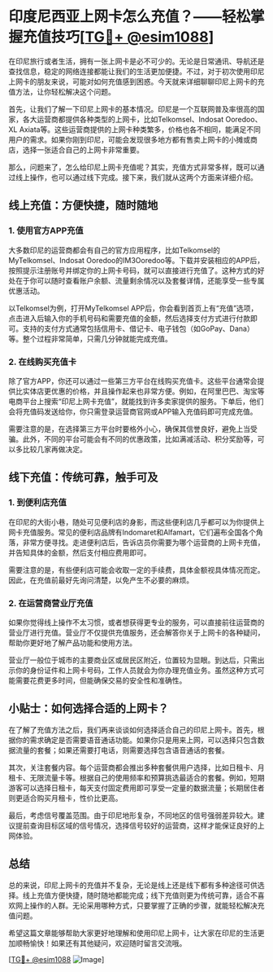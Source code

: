 # 印度尼西亚上网卡怎么充值？——轻松掌握充值技巧[[TG💪+ @esim1088](https://t.me/s/esim1088)]

在印尼旅行或者生活，拥有一张上网卡是必不可少的。无论是日常通讯、导航还是查找信息，稳定的网络连接都能让我们的生活更加便捷。不过，对于初次使用印尼上网卡的朋友来说，可能对如何充值感到困惑。今天就来详细聊聊印尼上网卡的充值方法，让你轻松解决这个问题。

首先，让我们了解一下印尼上网卡的基本情况。印尼是一个互联网普及率很高的国家，各大运营商都提供各种类型的上网卡，比如Telkomsel、Indosat Ooredoo、XL Axiata等。这些运营商提供的上网卡种类繁多，价格也各不相同，能满足不同用户的需求。如果你刚到印尼，可能会发现很多地方都有售卖上网卡的小摊或商店，选择一张适合自己的上网卡非常重要。

那么，问题来了，怎么给印尼上网卡充值呢？其实，充值方式非常多样，既可以通过线上操作，也可以通过线下完成。接下来，我们就从这两个方面来详细介绍。

## 线上充值：方便快捷，随时随地

### 1. 使用官方APP充值

大多数印尼的运营商都会有自己的官方应用程序，比如Telkomsel的MyTelkomsel、Indosat Ooredoo的IM3Ooredoo等。下载并安装相应的APP后，按照提示注册账号并绑定你的上网卡号码，就可以直接进行充值了。这种方式的好处在于你可以随时查看账户余额、流量剩余情况以及套餐详情，还能享受一些专属优惠活动。

以Telkomsel为例，打开MyTelkomsel APP后，你会看到首页上有“充值”选项，点击进入后输入你的手机号码和需要充值的金额，然后选择支付方式进行付款即可。支持的支付方式通常包括信用卡、借记卡、电子钱包（如GoPay、Dana）等。整个过程非常简单，只需几分钟就能完成充值。

### 2. 在线购买充值卡

除了官方APP，你还可以通过一些第三方平台在线购买充值卡。这些平台通常会提供比实体店更优惠的价格，并且操作起来也非常方便。例如，在阿里巴巴、淘宝等电商平台上搜索“印尼上网卡充值”，就能找到许多卖家提供的服务。下单后，他们会将充值码发送给你，你只需登录运营商官网或APP输入充值码即可完成充值。

需要注意的是，在选择第三方平台时要格外小心，确保其信誉良好，避免上当受骗。此外，不同的平台可能会有不同的优惠政策，比如满减活动、积分奖励等，可以多比较几家再做决定。

## 线下充值：传统可靠，触手可及

### 1. 到便利店充值

在印尼的大街小巷，随处可见便利店的身影，而这些便利店几乎都可以为你提供上网卡充值服务。常见的便利店品牌有Indomaret和Alfamart，它们遍布全国各个角落，非常方便寻找。走进便利店后，告诉店员你需要为哪个运营商的上网卡充值，并告知具体的金额，然后支付相应费用即可。

需要注意的是，有些便利店可能会收取一定的手续费，具体金额视具体情况而定。因此，在充值前最好先询问清楚，以免产生不必要的麻烦。

### 2. 在运营商营业厅充值

如果你觉得线上操作不太习惯，或者想获得更专业的服务，可以直接前往运营商的营业厅进行充值。营业厅不仅提供充值服务，还会解答你关于上网卡的各种疑问，帮助你更好地了解产品功能和使用方法。

营业厅一般位于城市的主要商业区或居民区附近，位置较为显眼。到达后，只需出示你的身份证件和上网卡号码，工作人员就会为你办理充值业务。虽然这种方式可能需要花费更多时间，但能确保交易的安全性和准确性。

## 小贴士：如何选择合适的上网卡？

在了解了充值方法之后，我们再来谈谈如何选择适合自己的印尼上网卡。首先，根据你的需求确定是否需要语音通话功能。如果你只是用来上网，可以选择只包含数据流量的套餐；如果还需要打电话，则需要选择包含语音通话的套餐。

其次，关注套餐内容。每个运营商都会推出多种套餐供用户选择，比如日租卡、月租卡、无限流量卡等。根据自己的使用频率和预算挑选最适合的套餐。例如，短期游客可以选择日租卡，每天支付固定费用即可享受一定量的数据流量；长期居住者则更适合购买月租卡，性价比更高。

最后，考虑信号覆盖范围。由于印尼地形复杂，不同地区的信号强弱差异较大。建议提前查询目标区域的信号情况，选择信号较好的运营商，这样才能保证良好的上网体验。

## 总结

总的来说，印尼上网卡的充值并不复杂，无论是线上还是线下都有多种途径可供选择。线上充值方便快捷，随时随地都能完成；线下充值则更为传统可靠，适合不喜欢网上操作的人群。无论采用哪种方式，只要掌握了正确的步骤，就能轻松解决充值问题。

希望这篇文章能够帮助大家更好地理解和使用印尼上网卡，让大家在印尼的生活更加顺畅愉快！如果还有其他疑问，欢迎随时留言交流哦。

[[TG💪+ @esim1088](https://t.me/s/esim1088) ![Image](https://i.postimg.cc/4NQfJmqS/Snipaste-2025-05-13-00-14-12.png)]